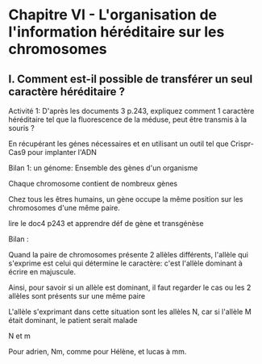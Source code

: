 # Chapitre VI - L'organisation de l'information héréditaire sur les chromosomes
## I. Comment est-il possible de transférer un seul caractère héréditaire ?

Activité 1: D'après les documents 3 p.243, expliquez comment 1 caractère héréditaire tel que la fluorescence de la méduse, peut être transmis à la souris ?

En récupérant les génes nécessaires et en utilisant un outil tel que Crispr-Cas9 pour implanter l'ADN

Bilan 1:
un génome: Ensemble des gènes d'un organisme

Chaque chromosome contient de nombreux gènes

Chez tous les êtres humains, un gène occupe la même position sur les chromosomes d'une même paire.


lire le doc4 p243 et apprendre déf de gène et transgénèse

Bilan :

Quand la paire de chromosomes présente 2 allèles différents, l'allèle qui s'exprime est celui qui
détermine le caractère: c'est l'allèle dominant à écrire en majuscule.

Ainsi, pour savoir si un allèle est dominant, il faut regarder le cas ou les 2 allèles sont présents sur une même paire

L'allèle s'exprimant dans cette situation sont les allèles N, car si l'allèle M était dominant, le patient serait malade

N et m



Pour adrien, Nm, comme pour Hélène, et lucas à mm.


